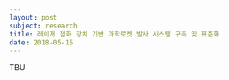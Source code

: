 ```yaml
---
layout: post
subject: research
title: 레이저 점화 장치 기반 과학로켓 발사 시스템 구축 및 표준화
date: 2018-05-15
---
```

TBU

